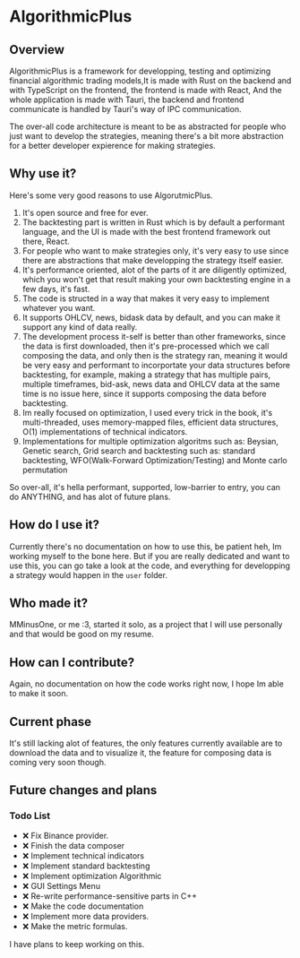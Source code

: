 # AlgorithmicPlus 

## Overview

AlgorithmicPlus is a framework for developping, testing and optimizing financial algorithmic trading models,It is made with Rust on the backend and with TypeScript on the frontend, the frontend is made with React, And the whole application is made with Tauri, the backend and frontend communicate is handled by Tauri's way of IPC communication.

The over-all code architecture is meant to be as abstracted for people who just want to develop the strategies, meaning there's a bit more abstraction for a better developer expierence for making strategies.

## Why use it? 

Here's some very good reasons to use AlgorutmicPlus.

1) It's open source and free for ever.
2) The backtesting part is written in Rust which is by default a performant language, and the UI is made with the best frontend framework out there, React.
3) For people who want to make strategies only, it's very easy to use since there are abstractions that make developping the strategy itself easier.
4) It's performance oriented, alot of the parts of it are diligently optimized, which you won't get that result making your own backtesting engine in a few days, it's fast.
5) The code is structed in a way that makes it very easy to implement whatever you want.
6) It supports OHLCV, news, bidask data by default, and you can make it support any kind of data really.
7) The development process it-self is better than other frameworks, since the data is first downloaded, then it's pre-processed which we call composing the data, and only then is the strategy ran, meaning it would be very easy and performant to incorportate your data structures before backtesting, for example, making a strategy that has multiple pairs, multiple timeframes, bid-ask, news data and OHLCV data at the same time is no issue here, since it supports composing the data before backtesting.
8) Im really focused on optimization, I used every trick in the book, it's multi-threaded, uses memory-mapped files, efficient data structures, O(1) implementations of technical indicators.
9) Implementations for multiple optimization algoritms such as: Beysian, Genetic search, Grid search and backtesting such as: standard backtesting, WFO(Walk-Forward Optimization/Testing) and Monte carlo permutation

So over-all, it's hella performant, supported, low-barrier to entry, you can do ANYTHING, and has alot of future plans.

## How do I use it?

Currently there's no documentation on how to use this, be patient heh, Im working myself to the bone here.
But if you are really dedicated and want to use this, you can go take a look at the code, and everything for developping a strategy would happen in the `user` folder.

## Who made it?

MMinusOne, or me :3, started it solo, as a project that I will use personally and that would be good on my resume.

## How can I contribute?

Again, no documentation on how the code works right now, I hope Im able to make it soon.

## Current phase

It's still lacking alot of features, the only features currently available are to download the data and to visualize it, the feature for composing data is coming very soon though.

## Future changes and plans

### Todo List  
- ❌ Fix Binance provider.
- ❌ Finish the data composer
- ❌ Implement technical indicators
- ❌ Implement standard backtesting 
- ❌ Implement optimization Algorithmic
- ❌ GUI Settings Menu 
- ❌ Re-write performance-sensitive parts in C++ 
- ❌ Make the code documentation 
- ❌ Implement more data providers. 
- ❌ Make the metric formulas.

I have plans to keep working on this.




